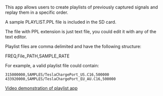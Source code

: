 This app allows users to create playlists of previously captured signals and replay them in a specific order.  

A sample PLAYLIST.PPL file is included in the SD card.

The file with PPL extension is just text file, you could edit it with any of the text editor.  

Playlist files are comma delimited and have the following structure:

FREQ,File_PATH,SAMPLE_RATE

For example, a valid playlist file could contain:
```
315000000,SAMPLES/TeslaChargePort_US.C16,500000
433920000,SAMPLES/TeslaChargePort_EU_AU.C16,500000
```

[Video demonstration of playlist app](https://user-images.githubusercontent.com/164560/191515258-36621648-3827-4eed-b77b-e8dbaf9be63e.mov)
